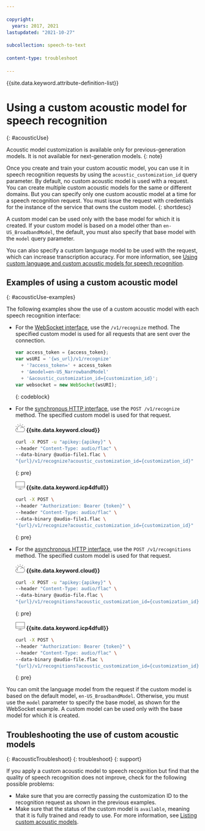 ```yaml
---

copyright:
  years: 2017, 2021
lastupdated: "2021-10-27"

subcollection: speech-to-text

content-type: troubleshoot

---
```


{{site.data.keyword.attribute-definition-list}}

# Using a custom acoustic model for speech recognition
{: #acousticUse}

Acoustic model customization is available only for previous-generation models. It is not available for next-generation models.
{: note}

Once you create and train your custom acoustic model, you can use it in speech recognition requests by using the `acoustic_customization_id` query parameter. By default, no custom acoustic model is used with a request. You can create multiple custom acoustic models for the same or different domains. But you can specify only one custom acoustic model at a time for a speech recognition request. You must issue the request with credentials for the instance of the service that owns the custom model.
{: shortdesc}

A custom model can be used only with the base model for which it is created. If your custom model is based on a model other than `en-US_BroadbandModel`, the default, you must also specify that base model with the `model` query parameter.

You can also specify a custom language model to be used with the request, which can increase transcription accuracy. For more information, see [Using custom language and custom acoustic models for speech recognition](/docs/speech-to-text?topic=speech-to-text-useBoth#useBothRecognize).

## Examples of using a custom acoustic model
{: #acousticUse-examples}

The following examples show the use of a custom acoustic model with each speech recognition interface:

-   For the [WebSocket interface](/docs/speech-to-text?topic=speech-to-text-websockets), use the `/v1/recognize` method. The specified custom model is used for all requests that are sent over the connection.

    ```javascript
    var access_token = {access_token};
    var wsURI = '{ws_url}/v1/recognize'
      + '?access_token=' + access_token
      + '&model=en-US_NarrowbandModel'
      + '&acoustic_customization_id={customization_id}';
    var websocket = new WebSocket(wsURI);
    ```
    {: codeblock}

-   For the [synchronous HTTP interface](/docs/speech-to-text?topic=speech-to-text-http), use the `POST /v1/recognize` method. The specified custom model is used for that request.

    ![IBM Cloud only](images/ibm-cloud.png) **{{site.data.keyword.cloud}}**

    ```bash
    curl -X POST -u "apikey:{apikey}" \
    --header "Content-Type: audio/flac" \
    --data-binary @audio-file1.flac \
    "{url}/v1/recognize?acoustic_customization_id={customization_id}"
    ```
    {: pre}

    ![Cloud Pak for Data only](images/cloud-pak.png) **{{site.data.keyword.icp4dfull}}**

    ```bash
    curl -X POST \
    --header "Authorization: Bearer {token}" \
    --header "Content-Type: audio/flac" \
    --data-binary @audio-file1.flac \
    "{url}/v1/recognize?acoustic_customization_id={customization_id}"
    ```
    {: pre}

-   For the [asynchronous HTTP interface](/docs/speech-to-text?topic=speech-to-text-async), use the `POST /v1/recognitions` method. The specified custom model is used for that request.

    ![IBM Cloud only](images/ibm-cloud.png) **{{site.data.keyword.cloud}}**

    ```bash
    curl -X POST -u "apikey:{apikey}" \
    --header "Content-Type: audio/flac" \
    --data-binary @audio-file.flac \
    "{url}/v1/recognitions?acoustic_customization_id={customization_id}"
    ```
    {: pre}

    ![Cloud Pak for Data only](images/cloud-pak.png) **{{site.data.keyword.icp4dfull}}**

    ```bash
    curl -X POST \
    --header "Authorization: Bearer {token}" \
    --header "Content-Type: audio/flac" \
    --data-binary @audio-file.flac \
    "{url}/v1/recognitions?acoustic_customization_id={customization_id}"
    ```
    {: pre}

You can omit the language model from the request if the custom model is based on the default model, `en-US_BroadbandModel`. Otherwise, you must use the `model` parameter to specify the base model, as shown for the WebSocket example. A custom model can be used only with the base model for which it is created.

## Troubleshooting the use of custom acoustic models
{: #acousticTroubleshoot}
{: troubleshoot}
{: support}

If you apply a custom acoustic model to speech recognition but find that the quality of speech recognition does not improve, check for the following possible problems:

-   Make sure that you are correctly passing the customization ID to the recognition request as shown in the previous examples.
-   Make sure that the status of the custom model is `available`, meaning that it is fully trained and ready to use. For more information, see [Listing custom acoustic models](/docs/speech-to-text?topic=speech-to-text-manageAcousticModels#listModels-acoustic).
